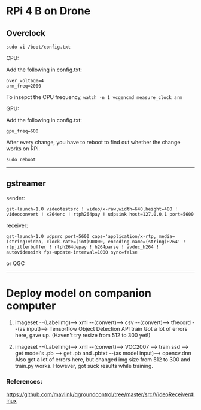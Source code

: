 # RPi 4 B on Drone
## Overclock

```sudo vi /boot/config.txt```

CPU:

Add the following in config.txt:

```
over_voltage=4
arm_freq=2000
```

To insepct the CPU frequency, ```watch -n 1 vcgencmd measure_clock arm```

GPU:

Add the following in config.txt:

```gpu_freq=600```

After every change, you have to reboot to find out whether the change works on RPi.

```sudo reboot```

***

## gstreamer
sender:

```
gst-launch-1.0 videotestsrc ! video/x-raw,width=640,height=480 ! videoconvert ! x264enc ! rtph264pay ! udpsink host=127.0.0.1 port=5600
```

receiver:

```
gst-launch-1.0 udpsrc port=5600 caps='application/x-rtp, media=(string)video, clock-rate=(int)90000, encoding-name=(string)H264' ! rtpjitterbuffer ! rtph264depay ! h264parse ! avdec_h264 ! autovideosink fps-update-interval=1000 sync=false
```

or QGC

***

# Deploy model on companion computer
1. imageset --(LabelImg)--> xml --(convert)--> csv --(convert)--> tfrecord --(as input)--> Tensorflow Object Detection API train
  Got a lot of errors here, gave up. (Haven't try resize from 512 to 300 yet!)
  
2. imageset --(LabelImg)--> xml --(convert)--> VOC2007 --> train ssd --> get model's .pb --> get .pb and .pbtxt --(as model input)--> opencv.dnn
  Also got a lot of errors here, but changed img size from 512 to 300 and train.py works. However, got suck results while training.


### References:
https://github.com/mavlink/qgroundcontrol/tree/master/src/VideoReceiver#linux
